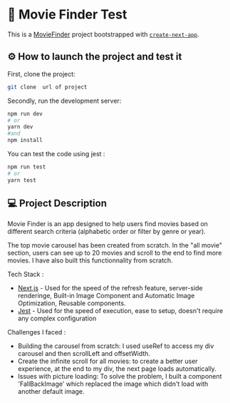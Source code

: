 # 🚀 Movie Finder Test 

This is a [MovieFinder](https://moviefindertestjunior.netlify.app/) project bootstrapped with [`create-next-app`](https://github.com/vercel/next.js/tree/canary/packages/create-next-app).

## ⚙️ How to launch the project and test it
First, clone the project:
```bash
git clone  url of project
```

Secondly, run the development server:

```bash
npm run dev
# or
yarn dev
#and
npm install

```
You can test the code using jest :

```bash
npm run test
# or
yarn test

```
## 💻 Project Description

Movie Finder is an app designed to help users find movies based on different search criteria (alphabetic order or filter by genre or year).

The top movie carousel has been created from scratch.
In the "all movie" section, users can see up to 20 movies and scroll to the end to find more movies. I have also built this functionnality from scratch.

Tech Stack :

- [Next.js](https://nextjs.org/docs) - Used for the speed of the refresh feature, server-side renderinge, Built-in Image  Component and Automatic Image Optimization, Reusable components.
- [Jest](https://jestjs.io/fr/) - Used for the speed of execution, ease to setup, doesn't require any complex configuration 

Challenges I faced :

- Building the carousel from scratch: I used useRef to access my div carousel and then scrollLeft and offsetWidth.
- Create the infinite scroll for all movies: to create a better user experience, at the end to my div, the next page loads automatically.
- Issues with picture  loading: To solve the problem, I built a component 'FallBackImage' which replaced the image which didn't load with another default image.  